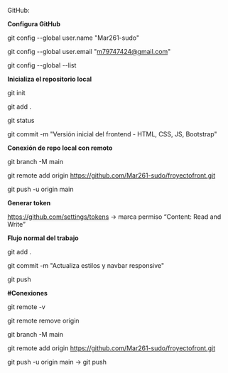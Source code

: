 GitHub:

**Configura GitHub**

git config --global user.name "Mar261-sudo"

git config --global user.email "m79747424@gmail.com"

git config --global --list



**Inicializa el repositorio local** 

git init

git add .

git status

git commit -m "Versión inicial del frontend - HTML, CSS, JS, Bootstrap"



**Conexión de repo local con remoto**

git branch -M main

git remote add origin https://github.com/Mar261-sudo/froyectofront.git

git push -u origin main



**Generar token** 

https://github.com/settings/tokens -> marca permiso “Content: Read and Write”



**Flujo normal del trabajo** 

git add .

git commit -m "Actualiza estilos y navbar responsive"

git push



**#Conexiones**



git remote -v

git remote remove origin

git branch -M main

git remote add origin https://github.com/Mar261-sudo/froyectofront.git

git push -u origin main -> git push



